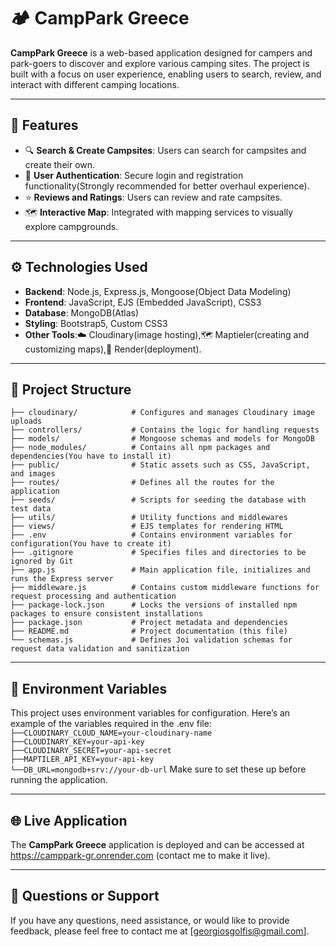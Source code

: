 # 🏕️ CampPark Greece

**CampPark Greece** is a web-based application designed for campers and park-goers to discover
  and explore various camping sites. The project is built with a focus on user experience, 
  enabling users to search, review, and interact with different camping locations.
  
---

## 🌟 Features
- 🔍 **Search & Create Campsites**: Users can search for campsites and create their own.
- 🔑 **User Authentication**: Secure login and registration functionality(Strongly recommended for better overhaul experience).
- ⭐ **Reviews and Ratings**: Users can review and rate campsites.
- 🗺️ **Interactive Map**: Integrated with mapping services to visually explore campgrounds.
  
---

## ⚙️ Technologies Used
- **Backend**: Node.js, Express.js, Mongoose(Object Data Modeling)
- **Frontend**: JavaScript, EJS (Embedded JavaScript), CSS3
- **Database**: MongoDB(Atlas)
- **Styling**: Bootstrap5, Custom CSS3
- **Other Tools**:☁️ Cloudinary(image hosting),🗺️ Maptieler(creating and customizing maps),🚀 Render(deployment).
  
---

## 📂 Project Structure
```├── cloudinary/            # Configures and manages Cloudinary image uploads```\
```├── controllers/           # Contains the logic for handling requests```\
```├── models/                # Mongoose schemas and models for MongoDB```\
```├── node_modules/          # Contains all npm packages and dependencies(You have to install it)```\
```├── public/                # Static assets such as CSS, JavaScript, and images```\
```├── routes/                # Defines all the routes for the application```\
```├── seeds/                 # Scripts for seeding the database with test data```\
```├── utils/                 # Utility functions and middlewares ```\
```├── views/                 # EJS templates for rendering HTML```\
```├── .env                   # Contains environment variables for configuration(You have to create it)```\
```├── .gitignore             # Specifies files and directories to be ignored by Git```\
```├── app.js                 # Main application file, initializes and runs the Express server```\
```├── middleware.js          # Contains custom middleware functions for request processing and authentication```\
```├── package-lock.json      # Locks the versions of installed npm packages to ensure consistent installations```\
```├── package.json           # Project metadata and dependencies```\
```├── README.md              # Project documentation (this file)```\
```└── schemas.js             # Defines Joi validation schemas for request data validation and sanitization```

---

## 🔑 Environment Variables
This project uses environment variables for configuration. Here’s an example of the variables required in the .env file:
```├──CLOUDINARY_CLOUD_NAME=your-cloudinary-name```\
```├──CLOUDINARY_KEY=your-api-key```\
```├──CLOUDINARY_SECRET=your-api-secret```\
```├──MAPTILER_API_KEY=your-api-key```\
```└──DB_URL=mongodb+srv://your-db-url```
Make sure to set these up before running the application.

---

## 🌐 Live Application
The **CampPark Greece** application is deployed and can be accessed at https://camppark-gr.onrender.com (contact me to make it live).

---

## 📧 Questions or Support
If you have any questions, need assistance, or would like to provide feedback, please feel free to contact me at [georgiosgolfis@gmail.com].

